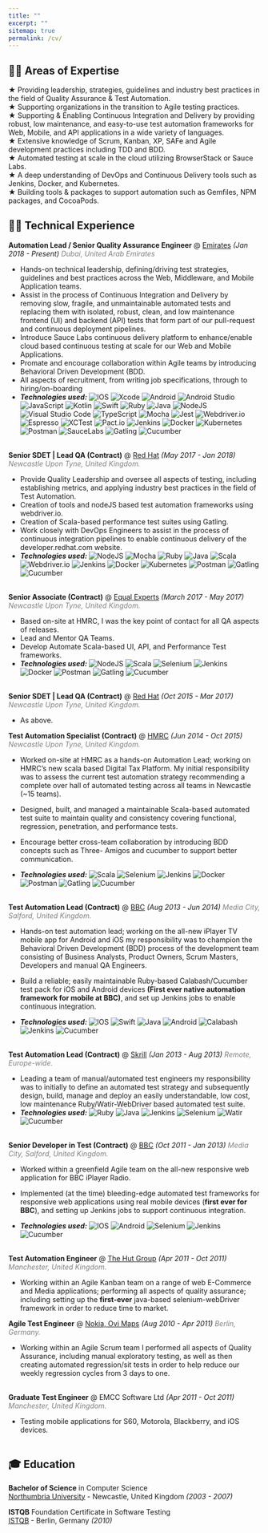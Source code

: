 ```yaml
---
title: ""
excerpt: ""
sitemap: true
permalink: /cv/
---
```

## 👨‍💻 Areas of Expertise
★ Providing leadership, strategies, guidelines and industry best practices in the field of Quality Assurance & Test Automation.  
★ Supporting organizations in the transition to Agile testing practices.  
★ Supporting & Enabling Continuous Integration and Delivery by providing robust, low
maintenance, and easy-to-use test automation frameworks for Web, Mobile, and API applications in a wide variety of languages.  
★ Extensive knowledge of Scrum, Kanban, XP, SAFe and Agile development practices including TDD and BDD.  
★ Automated testing at scale in the cloud utilizing BrowserStack or Sauce Labs.  
★ A deep understanding of DevOps and Continuous Delivery tools such as Jenkins, Docker, and Kubernetes.  
★ Building tools & packages to support automation such as Gemfiles, NPM packages, and CocoaPods.

## 👨‍💻 Technical Experience

**Automation Lead / Senior Quality Assurance Engineer** @ [Emirates](https://emirates.com) _(Jan 2018 - Present)_
<span style="color:grey">*Dubai, United Arab Emirates*</span><br>

- Hands-on technical leadership, defining/driving test strategies, guidelines and best practices across the Web, Middleware, and Mobile Application teams.
- Assist in the process of Continuous Integration and Delivery by removing slow, fragile, and unmaintainable automated tests and replacing them with isolated, robust, clean, and low maintenance frontend (UI) and backend (API) tests that form part of our pull-request and continuous deployment pipelines.
- Introduce Sauce Labs continuous delivery platform to enhance/enable cloud based continuous testing at scale for our Web and Mobile Applications.
- Promate and encourage collaboration within Agile teams by introducing Behavioral Driven Development (BDD.
- All aspects of recruitment, from writing job specifications, through to hiring/on-boarding    
- **_Technologies used:_** ![IOS](https://img.shields.io/badge/iOS-000000?style=for-the-badge&logo=ios&logoColor=white)
![Xcode](https://img.shields.io/badge/Xcode-007ACC?style=for-the-badge&logo=Xcode&logoColor=white)
![Android](https://img.shields.io/badge/Android-3DDC84?style=for-the-badge&logo=android&logoColor=white)
![Android Studio](https://img.shields.io/badge/Android%20Studio-3DDC84.svg?style=for-the-badge&logo=android-studio&logoColor=white)
![JavaScript](https://img.shields.io/badge/javascript-%23323330.svg?style=for-the-badge&logo=javascript&logoColor=%23F7DF1E)
![Kotlin](https://img.shields.io/badge/kotlin-%230095D5.svg?style=for-the-badge&logo=kotlin&logoColor=white)
![Swift](https://img.shields.io/badge/swift-F54A2A?style=for-the-badge&logo=swift&logoColor=white)
![Ruby](https://img.shields.io/badge/ruby-%23CC342D.svg?style=for-the-badge&logo=ruby&logoColor=white)
![Java](https://img.shields.io/badge/java-%23CC342D.svg?style=for-the-badge&logo=java&logoColor=white)
![NodeJS](https://img.shields.io/badge/node.js-6DA55F?style=for-the-badge&logo=node.js&logoColor=white)
![Visual Studio Code](https://img.shields.io/badge/Visual%20Studio%20Code-0078d7.svg?style=for-the-badge&logo=visual-studio-code&logoColor=white)
![TypeScript](https://img.shields.io/badge/typescript-%23007ACC.svg?style=for-the-badge&logo=typescript&logoColor=white)
![Mocha](https://img.shields.io/badge/-mocha-%238D6748?style=for-the-badge&logo=mocha&logoColor=white)
![Jest](https://img.shields.io/badge/-jest-%23C21325?style=for-the-badge&logo=jest&logoColor=white)
![Webdriver.io](https://img.shields.io/badge/webdriverio-%23326ce5.svg?style=for-the-badge&logo=webdriverio&logoColor=white)
![Espresso](https://img.shields.io/badge/espresso-%6DA55F.svg?style=for-the-badge&logo=espresso&logoColor=white)
![XCTest](https://img.shields.io/badge/xctest-F54A2A?style=for-the-badge&logo=xctest&logoColor=white)
![Pact.io](https://img.shields.io/badge/pact.io-%23326ce5.svg?style=for-the-badge&logo=pact.io&logoColor=white)
![Jenkins](https://img.shields.io/badge/jenkins-%232C5263.svg?style=for-the-badge&logo=jenkins&logoColor=white)
![Docker](https://img.shields.io/badge/docker-%230db7ed.svg?style=for-the-badge&logo=docker&logoColor=white)
![Kubernetes](https://img.shields.io/badge/kubernetes-%23326ce5.svg?style=for-the-badge&logo=kubernetes&logoColor=white)
![Postman](https://img.shields.io/badge/Postman-FF6C37?style=for-the-badge&logo=postman&logoColor=white)
![SauceLabs](https://img.shields.io/badge/saucelabs-%23000000.svg?style=for-the-badge&logo=saucelabs&logoColor=white)
![Gatling](https://img.shields.io/badge/Gatling-%23663399.svg?style=for-the-badge&logo=gatling&logoColor=white)
![Cucumber](https://img.shields.io/badge/cucumber-%23000000.svg?style=for-the-badge&logo=cucumber&logoColor=white)<br><br>

**Senior SDET | Lead QA (Contract)** @ [Red Hat](https://developers.redhat.com/) _(May 2017 - Jan 2018)_
<span style="color:grey">*Newcastle Upon Tyne, United Kingdom.*</span> <br>

- Provide Quality Leadership and oversee all aspects of testing, including establishing metrics, and applying industry best practices in the field of Test Automation.
- Creation of tools and nodeJS based test automation frameworks using webdriver.io.
- Creation of Scala-based performance test suites using Gatling.
- Work closely with DevOps Engineers to assist in the process of continuous integration
pipelines to enable continuous delivery of the developer.redhat.com website.
- **_Technologies used:_** ![NodeJS](https://img.shields.io/badge/node.js-6DA55F?style=for-the-badge&logo=node.js&logoColor=white)
![Mocha](https://img.shields.io/badge/-mocha-%238D6748?style=for-the-badge&logo=mocha&logoColor=white)
![Ruby](https://img.shields.io/badge/ruby-%23CC342D.svg?style=for-the-badge&logo=ruby&logoColor=white)
![Java](https://img.shields.io/badge/java-%23CC342D.svg?style=for-the-badge&logo=java&logoColor=white)
![Scala](https://img.shields.io/badge/scala-%23DC322F.svg?style=for-the-badge&logo=scala&logoColor=white)
![Webdriver.io](https://img.shields.io/badge/webdriverio-%23326ce5.svg?style=for-the-badge&logo=webdriverio&logoColor=white)
![Jenkins](https://img.shields.io/badge/jenkins-%232C5263.svg?style=for-the-badge&logo=jenkins&logoColor=white)
![Docker](https://img.shields.io/badge/docker-%230db7ed.svg?style=for-the-badge&logo=docker&logoColor=white)
![Kubernetes](https://img.shields.io/badge/kubernetes-%23326ce5.svg?style=for-the-badge&logo=kubernetes&logoColor=white)
![Postman](https://img.shields.io/badge/Postman-FF6C37?style=for-the-badge&logo=postman&logoColor=white)
![Gatling](https://img.shields.io/badge/Gatling-%23663399.svg?style=for-the-badge&logo=gatling&logoColor=white)
![Cucumber](https://img.shields.io/badge/cucumber-%23000000.svg?style=for-the-badge&logo=cucumber&logoColor=white)<br><br>

**Senior Associate (Contract)** @ [Equal Experts](https://www.equalexperts.com/) _(March 2017 - May 2017)_ 
<span style="color:grey">*Newcastle Upon Tyne, United Kingdom.*</span><br>

- Based on-site at HMRC, I was the key point of contact for all QA aspects of releases.
- Lead and Mentor QA Teams.
- Develop Automate Scala-based UI, API, and Performance Test frameworks.
- **_Technologies used:_** ![NodeJS](https://img.shields.io/badge/node.js-6DA55F?style=for-the-badge&logo=node.js&logoColor=white)
![Scala](https://img.shields.io/badge/scala-%23DC322F.svg?style=for-the-badge&logo=scala&logoColor=white)
![Selenium](https://img.shields.io/badge/selenium-%23326ce5.svg?style=for-the-badge&logo=selenium&logoColor=white)
![Jenkins](https://img.shields.io/badge/jenkins-%232C5263.svg?style=for-the-badge&logo=jenkins&logoColor=white)
![Docker](https://img.shields.io/badge/docker-%230db7ed.svg?style=for-the-badge&logo=docker&logoColor=white)
![Postman](https://img.shields.io/badge/Postman-FF6C37?style=for-the-badge&logo=postman&logoColor=white)
![Gatling](https://img.shields.io/badge/Gatling-%23663399.svg?style=for-the-badge&logo=gatling&logoColor=white)
![Cucumber](https://img.shields.io/badge/cucumber-%23000000.svg?style=for-the-badge&logo=cucumber&logoColor=white)<br><br>

**Senior SDET | Lead QA (Contract)** @ [Red Hat](https://developers.redhat.com/) _(Oct 2015 - Mar 2017)_ 
<span style="color:grey">*Newcastle Upon Tyne, United Kingdom.*</span> <br>

- As above.

**Test Automation Specialist (Contract)** @ [HMRC](https://www.gov.uk/government/organisations/hm-revenue-customs) _(Jun 2014 - Oct 2015)_
<span style="color:grey">*Newcastle Upon Tyne, United Kingdom.*</span><br>

- Worked on-site at HMRC as a hands-on Automation Lead; working on HMRC’s new scala based Digital Tax Platform. My initial responsibility was to assess the current test automation strategy recommending a complete over hall of automated testing across all teams in Newcastle (~15 teams).
- Designed, built, and managed a maintainable Scala-based automated test suite to maintain quality and consistency covering functional, regression, penetration, and performance tests.
- Encourage better cross-team collaboration by introducing BDD concepts such as Three-
Amigos and cucumber to support better communication.

- **_Technologies used:_** ![Scala](https://img.shields.io/badge/scala-%23DC322F.svg?style=for-the-badge&logo=scala&logoColor=white)
![Selenium](https://img.shields.io/badge/selenium-%23326ce5.svg?style=for-the-badge&logo=selenium&logoColor=white)
![Jenkins](https://img.shields.io/badge/jenkins-%232C5263.svg?style=for-the-badge&logo=jenkins&logoColor=white)
![Docker](https://img.shields.io/badge/docker-%230db7ed.svg?style=for-the-badge&logo=docker&logoColor=white)
![Postman](https://img.shields.io/badge/Postman-FF6C37?style=for-the-badge&logo=postman&logoColor=white)
![Gatling](https://img.shields.io/badge/Gatling-%23663399.svg?style=for-the-badge&logo=gatling&logoColor=white)
![Cucumber](https://img.shields.io/badge/cucumber-%23000000.svg?style=for-the-badge&logo=cucumber&logoColor=white)<br><br>

**Test Automation Lead (Contract)** @ [BBC](https://www.bbc.co.uk/iplayer) _(Aug 2013 - Jun 2014)_
<span style="color:grey">*Media City, Salford, United Kingdom.*</span><br>

- Hands-on test automation lead; working on the all-new iPlayer TV mobile app for Android and iOS my responsibility was to champion the Behavioral Driven Development (BDD) process of the development team consisting of Business Analysts, Product Owners, Scrum Masters, Developers and manual QA Engineers.
- Build a reliable; easily maintainable Ruby-based Calabash/Cucumber test pack for iOS and Android devices **(First ever native automation framework for mobile at BBC)**, and set up Jenkins jobs to enable continuous integration.

- **_Technologies used:_** ![IOS](https://img.shields.io/badge/iOS-000000?style=for-the-badge&logo=ios&logoColor=white)
![Swift](https://img.shields.io/badge/swift-F54A2A?style=for-the-badge&logo=swift&logoColor=white)
![Java](https://img.shields.io/badge/java-%23CC342D.svg?style=for-the-badge&logo=java&logoColor=white)
![Android](https://img.shields.io/badge/Android-3DDC84?style=for-the-badge&logo=android&logoColor=white)
![Calabash](https://img.shields.io/badge/calabash-%23326ce5.svg?style=for-the-badge&logo=calabash&logoColor=white)
![Jenkins](https://img.shields.io/badge/jenkins-%232C5263.svg?style=for-the-badge&logo=jenkins&logoColor=white)
![Cucumber](https://img.shields.io/badge/cucumber-%23000000.svg?style=for-the-badge&logo=cucumber&logoColor=white)<br><br>

**Test Automation Lead (Contract)** @ [Skrill](https://www.skrill.com/en/) _(Jan 2013 - Aug 2013)_
<span style="color:grey">*Remote, Europe-wide.*</span><br>

- Leading a team of manual/automated test engineers my responsibility was to initially to define an automated test strategy and subsequently design, build, manage and deploy an easily understandable, low cost, low maintenance Ruby/Watir-WebDriver based automated test suite.
- **_Technologies used:_**
![Ruby](https://img.shields.io/badge/ruby-%23CC342D.svg?style=for-the-badge&logo=ruby&logoColor=white)
![Java](https://img.shields.io/badge/java-%23CC342D.svg?style=for-the-badge&logo=java&logoColor=white)
![Jenkins](https://img.shields.io/badge/jenkins-%232C5263.svg?style=for-the-badge&logo=jenkins&logoColor=white)
![Selenium](https://img.shields.io/badge/selenium-%23326ce5.svg?style=for-the-badge&logo=selenium&logoColor=white)
![Watir](https://img.shields.io/badge/watir-%2300599C.svg?style=for-the-badge&logo=watir&logoColor=white)
![Cucumber](https://img.shields.io/badge/cucumber-%23000000.svg?style=for-the-badge&logo=cucumber&logoColor=white)<br><br>

**Senior Developer in Test (Contract)** @ [BBC](https://www.bbc.co.uk/sounds) _(Oct 2011 - Jan 2013)_
<span style="color:grey">*Media City, Salford, United Kingdom.*</span><br>

- Worked within a greenfield Agile team on the all-new responsive web application for BBC iPlayer Radio.
- Implemented (at the time) bleeding-edge automated test frameworks for responsive web applications using real mobile devices (**first ever for BBC**), and setting up Jenkins jobs to support continuous integration.

- **_Technologies used:_** ![IOS](https://img.shields.io/badge/iOS-000000?style=for-the-badge&logo=ios&logoColor=white)
![Android](https://img.shields.io/badge/Android-3DDC84?style=for-the-badge&logo=android&logoColor=white)
![Selenium](https://img.shields.io/badge/selenium-%23326ce5.svg?style=for-the-badge&logo=selenium&logoColor=white)
![Jenkins](https://img.shields.io/badge/jenkins-%232C5263.svg?style=for-the-badge&logo=jenkins&logoColor=white)
![Cucumber](https://img.shields.io/badge/cucumber-%23000000.svg?style=for-the-badge&logo=cucumber&logoColor=white)<br><br>

**Test Automation Engineer** @ [The Hut Group](https://www.thehut.com/) _(Apr 2011 - Oct 2011)_
<span style="color:grey">*Manchester, United Kingdom.*</span><br>

- Working within an Agile Kanban team on a range of web E-Commerce and Media applications; performing all aspects of quality assurance; including setting up the **first-ever** java-based selenium-webDriver framework in order to reduce time to market.

**Agile Test Engineer** @ [Nokia, Ovi Maps](https://wego.here.com/) _(Aug 2010 - Apr 2011)_
<span style="color:grey">*Berlin, Germany.*</span><br>

- Working within an Agile Scrum team I performed all aspects of Quality Assurance, including manual exploratory testing, as well as then creating automated regression/sit tests in order to help reduce our weekly regression cycles from 3 days to one.<br><br>

**Graduate Test Engineer** @ EMCC Software Ltd _(Apr 2011 - Oct 2011)_
<span style="color:grey">*Manchester, United Kingdom.*</span><br>

- Testing mobile applications for S60, Motorola, Blackberry, and iOS devices.<br><br>

## 🎓 Education

**Bachelor of Science** in Computer Science<br>
[Northumbria University](https://www.northumbria.ac.uk/) - Newcastle, United Kingdom _(2003 - 2007)_

**ISTQB** Foundation Certificate in Software Testing<br>
[ISTQB](https://www.istqb.org/) - Berlin, Germany _(2010)_ <br>

